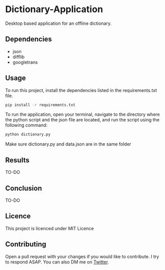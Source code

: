 # Dictionary-Application

Desktop based application for an offline dictionary.

## Dependencies
- json
- difflib
- googletrans

## Usage

To run this project, install the dependencies listed in the requirements.txt file.
```bash
pip install -r requirements.txt
```

To run the application, open your terminal, navigate to the directory where the python script and the json file are located, and run the script using the following command:
```bash 
python dictionary.py
```
Make sure dictionary.py and data.json are in the same folder

## Results
TO-DO

## Conclusion
TO-DO

## Licence
This project is licenced under MIT Licence

## Contributing
Open a pull request with your changes if you would like to contribute. I try to respond ASAP. You can also DM me on [Twitter](https://twitter.com/r_miyoyo).
